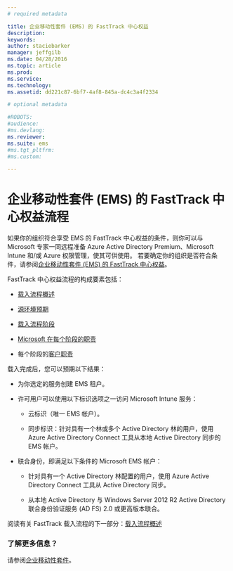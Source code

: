 ```yaml
---
# required metadata

title: 企业移动性套件 (EMS) 的 FastTrack 中心权益
description:
keywords:
author: staciebarker
manager: jeffgilb
ms.date: 04/28/2016
ms.topic: article
ms.prod:
ms.service:
ms.technology:
ms.assetid: dd221c87-6bf7-4af8-845a-dc4c3a4f2334

# optional metadata

#ROBOTS:
#audience:
#ms.devlang:
ms.reviewer: 
ms.suite: ems
#ms.tgt_pltfrm:
#ms.custom:

---
```


# 企业移动性套件 (EMS) 的 FastTrack 中心权益流程
如果你的组织符合享受 EMS 的 FastTrack 中心权益的条件，则你可以与 Microsoft 专家一同远程准备 Azure Active Directory Premium、Microsoft Intune 和/或 Azure 权限管理，使其可供使用。 若要确定你的组织是否符合条件，请参阅[企业移动性套件 (EMS) 的 FastTrack 中心权益](fasttrack-center-benefit-for-enterprise-mobility-suite-ems.md)。


FastTrack 中心权益流程的构成要素包括： 

-   [载入流程概述](fasttrack-center-benefit-process-for-ems-overview.md)

-   [源环境预期](fasttrack-center-benefit-process-for-ems-environment-expectations.md)

-   [载入流程阶段](fasttrack-center-benefit-process-for-ems-phases.md)

-   [Microsoft 在每个阶段的职责](fasttrack-center-benefit-process-for-ems-microsoft-responsibilities.md)

-   每个阶段的[客户职责](fasttrack-center-benefit-process-for-ems-your-responsibilities.md)

载入完成后，您可以预期以下结果：

-   为你选定的服务创建 EMS 租户。

-   许可用户可以使用以下标识选项之一访问 Microsoft Intune 服务：

    -   云标识（唯一 EMS 帐户）。

    -   同步标识：针对具有一个林或多个 Active Directory 林的用户，使用 Azure Active Directory Connect 工具从本地 Active Directory 同步的 EMS 帐户。

-   联合身份，即满足以下条件的 Microsoft EMS 帐户：

    -   针对具有一个 Active Directory 林配置的用户，使用 Azure Active Directory Connect 工具从 Active Directory 同步。

    -   从本地 Active Directory 与 Windows Server 2012 R2 Active Directory 联合身份验证服务 (AD FS) 2.0 或更高版本联合。

阅读有关 FastTrack 载入流程的下一部分：[载入流程概述](fasttrack-center-benefit-process-for-ems-overview.md)

### 了解更多信息？
请参阅[企业移动性套件](https://www.microsoft.com/en-us/server-cloud/enterprise-mobility/overview.aspx)。



<!--HONumber=Jun16_HO1-->


